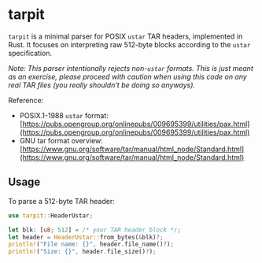 # tarpit

`tarpit` is a minimal parser for POSIX `ustar` TAR headers, implemented in Rust. It focuses on interpreting raw 512-byte blocks according to the `ustar` specification.

*Note: This parser intentionally rejects non-`ustar` formats. This is just meant as an exercise, please proceed with caution when using this code on any real TAR files (you really shouldn't be doing so anyways).*

Reference:
- POSIX.1-1988 `ustar` format: [https://pubs.opengroup.org/onlinepubs/009695399/utilities/pax.html](https://pubs.opengroup.org/onlinepubs/009695399/utilities/pax.html)
- GNU tar format overview: [https://www.gnu.org/software/tar/manual/html_node/Standard.html](https://www.gnu.org/software/tar/manual/html_node/Standard.html)

## Usage

To parse a 512-byte TAR header:

```rust
use tarpit::HeaderUstar;

let blk: [u8; 512] = /* your TAR header block */;
let header = HeaderUstar::from_bytes(&blk)?;
println!("File name: {}", header.file_name()?);
println!("Size: {}", header.file_size()?);
